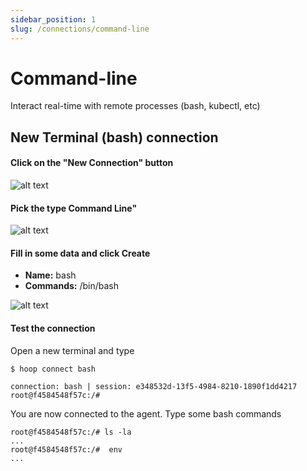 ```yaml
---
sidebar_position: 1
slug: /connections/command-line
---
```


# Command-line

Interact real-time with remote processes (bash, kubectl, etc)

## New Terminal (bash) connection

#### Click on the "New Connection" button

![alt text](https://hoopartifacts.s3.amazonaws.com/screenshots/hoop/browser-new-connection.png)

#### Pick the type Command Line"

![alt text](https://hoopartifacts.s3.amazonaws.com/screenshots/hoop/browser-new-connection-modal-cmd.png)

#### Fill in some data and click Create

- **Name:** bash
- **Commands:** /bin/bash

![alt text](https://hoopartifacts.s3.amazonaws.com/screenshots/hoop/browser-new-cmd-bash-inputs.png)

#### Test the connection

Open a new terminal and type
```shell
$ hoop connect bash

connection: bash | session: e348532d-13f5-4984-8210-1890f1dd4217
root@f4584548f57c:/# 
```

You are now connected to the agent. Type some bash commands
```shell
root@f4584548f57c:/# ls -la
...
root@f4584548f57c:/#  env
...
```